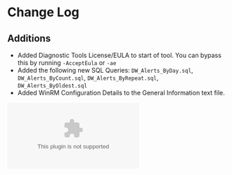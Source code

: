 # Change Log

## Additions
- Added Diagnostic Tools License/EULA to start of tool. You can bypass this by running `-AcceptEula` or `-ae`
- Added the following new SQL Queries: `DW_Alerts_ByDay.sql`, `DW_Alerts_ByCount.sql`, `DW_Alerts_ByRepeat.sql`, `DW_Alerts_ByOldest.sql`
- Added WinRM Configuration Details to the General Information text file.

[![Download Count v-3.8.15](https://img.shields.io/github/downloads/blakedrumm/SCOM-Scripts-and-SQL/v-3.8.15/SCOM-DataCollector.zip?style=for-the-badge&color=brightgreen)](https://github.com/blakedrumm/SCOM-Scripts-and-SQL/releases/download/v-3.8.15/SCOM-DataCollector.zip)